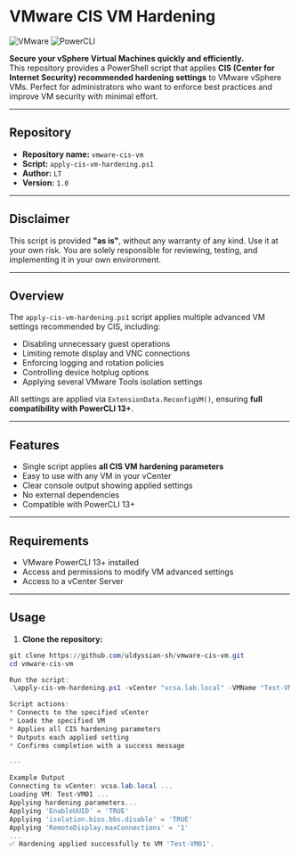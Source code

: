 # VMware CIS VM Hardening

![VMware](https://img.shields.io/badge/VMware-vSphere-blue) ![PowerCLI](https://img.shields.io/badge/PowerCLI-13%2B-brightgreen)

**Secure your vSphere Virtual Machines quickly and efficiently.**  
This repository provides a PowerShell script that applies **CIS (Center for Internet Security) recommended hardening settings** to VMware vSphere VMs. Perfect for administrators who want to enforce best practices and improve VM security with minimal effort.

---

## Repository

- **Repository name:** `vmware-cis-vm`
- **Script:** `apply-cis-vm-hardening.ps1`
- **Author:** `LT`
- **Version:** `1.0`

---

## Disclaimer

This script is provided **"as is"**, without any warranty of any kind. Use it at your own risk. You are solely responsible for reviewing, testing, and implementing it in your own environment.

---


## Overview

The `apply-cis-vm-hardening.ps1` script applies multiple advanced VM settings recommended by CIS, including:

- Disabling unnecessary guest operations
- Limiting remote display and VNC connections
- Enforcing logging and rotation policies
- Controlling device hotplug options
- Applying several VMware Tools isolation settings

All settings are applied via `ExtensionData.ReconfigVM()`, ensuring **full compatibility with PowerCLI 13+**.

---

## Features

- Single script applies **all CIS VM hardening parameters**
- Easy to use with any VM in your vCenter
- Clear console output showing applied settings
- No external dependencies
- Compatible with PowerCLI 13+

---

## Requirements

- VMware PowerCLI 13+ installed
- Access and permissions to modify VM advanced settings
- Access to a vCenter Server

---

## Usage

1. **Clone the repository:**

```powershell
git clone https://github.com/uldyssian-sh/vmware-cis-vm.git
cd vmware-cis-vm

Run the script:
.\apply-cis-vm-hardening.ps1 -vCenter "vcsa.lab.local" -VMName "Test-VM01"

Script actions:
* Connects to the specified vCenter
* Loads the specified VM
* Applies all CIS hardening parameters
* Outputs each applied setting
* Confirms completion with a success message

---

Example Output
Connecting to vCenter: vcsa.lab.local ...
Loading VM: Test-VM01 ...
Applying hardening parameters...
Applying 'EnableUUID' = 'TRUE'
Applying 'isolation.bios.bbs.disable' = 'TRUE'
Applying 'RemoteDisplay.maxConnections' = '1'
...
✅ Hardening applied successfully to VM 'Test-VM01'.
